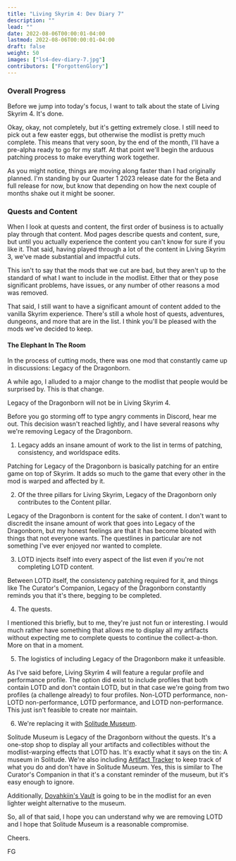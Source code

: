 ```yaml
---
title: "Living Skyrim 4: Dev Diary 7"
description: ""
lead: ""
date: 2022-08-06T00:00:01-04:00
lastmod: 2022-08-06T00:00:01-04:00
draft: false
weight: 50
images: ["ls4-dev-diary-7.jpg"]
contributors: ["ForgottenGlory"]
---
```


### Overall Progress

Before we jump into today's focus, I want to talk about the state of Living Skyrim 4. It's done.

Okay, okay, not completely, but it's getting extremely close. I still need to pick out a few easter eggs, but otherwise the modlist is pretty much complete. This means that very soon, by the end of the month, I'll have a pre-alpha ready to go for my staff. At that point we'll begin the arduous patching process to make everything work together. 

As you might notice, things are moving along faster than I had originally planned. I'm standing by our Quarter 1 2023 release date for the Beta and full release for now, but know that depending on how the next couple of months shake out it might be sooner. 

### Quests and Content

When I look at quests and content, the first order of business is to actually play through that content. Mod pages describe quests and content, sure, but until you actually experience the content you can't know for sure if you like it. That said, having played through a lot of the content in Living Skyrim 3, we've made substantial and impactful cuts. 

This isn't to say that the mods that we cut are bad, but they aren't up to the standard of what I want to include in the modlist. Either that or they pose significant problems, have issues, or any number of other reasons a mod was removed. 

That said, I still want to have a significant amount of content added to the vanilla Skyrim experience. There's still a whole host of quests, adventures, dungeons, and more that are in the list. I think you'll be pleased with the mods we've decided to keep. 

#### The Elephant In The Room

In the process of cutting mods, there was one mod that constantly came up in discussions: Legacy of the Dragonborn.

A while ago, I alluded to a major change to the modlist that people would be surprised by. This is that change.

Legacy of the Dragonborn will not be in Living Skyrim 4.

Before you go storming off to type angry comments in Discord, hear me out. This decision wasn't reached lightly, and I have several reasons why we're removing Legacy of the Dragonborn.

1. Legacy adds an insane amount of work to the list in terms of patching, consistency, and worldspace edits.

Patching for Legacy of the Dragonborn is basically patching for an entire game on top of Skyrim. It adds so much to the game that every other in the mod is warped and affected by it.

2. Of the three pillars for Living Skyrim, Legacy of the Dragonborn only contributes to the Content pillar. 

Legacy of the Dragonborn is content for the sake of content. I don't want to discredit the insane amount of work that goes into Legacy of the Dragonborn, but my honest feelings are that it has become bloated with things that not everyone wants. The questlines in particular are not something I've ever enjoyed nor wanted to complete.

3. LOTD injects itself into every aspect of the list even if you're not completing LOTD content.

Between LOTD itself, the consistency patching required for it, and things like The Curator's Companion, Legacy of the Dragonborn constantly reminds you that it's there, begging to be completed.

4. The quests.

I mentioned this briefly, but to me, they're just not fun or interesting. I would much rather have something that allows me to display all my artifacts without expecting me to complete quests to continue the collect-a-thon. More on that in a moment.

5. The logistics of including Legacy of the Dragonborn make it unfeasible.

As I've said before, Living Skyrim 4 will feature a regular profile and performance profile. The option did exist to include profiles that both contain LOTD and don't contain LOTD, but in that case we're going from two profiles (a challenge already) to four profiles. Non-LOTD performance, non-LOTD non-performance, LOTD performance, and LOTD non-performance. This just isn't feasible to create nor maintain.

6. We're replacing it with [Solitude Museum](https://www.nexusmods.com/skyrimspecialedition/mods/36109).

Solitude Museum is Legacy of the Dragonborn without the quests. It's a one-stop shop to display all your artifacts and collectibles without the modlist-warping effects that LOTD has. It's exactly what it says on the tin: A museum in Solitude. We're also including [Artifact Tracker](https://eddoursul.win/mods/artifact-tracker/) to keep track of what you do and don't have in Solitude Museum. Yes, this is similar to The Curator's Companion in that it's a constant reminder of the museum, but it's easy enough to ignore.

Additionally, [Dovahkiin's Vault](https://www.nexusmods.com/skyrimspecialedition/mods/42237) is going to be in the modlist for an even lighter weight alternative to the museum.

So, all of that said, I hope you can understand why we are removing LOTD and I hope that Solitude Museum is a reasonable compromise.

Cheers.

FG